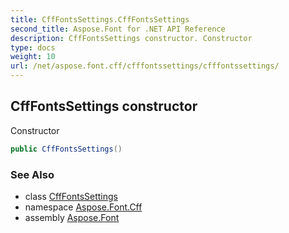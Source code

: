 ```yaml
---
title: CffFontsSettings.CffFontsSettings
second_title: Aspose.Font for .NET API Reference
description: CffFontsSettings constructor. Constructor
type: docs
weight: 10
url: /net/aspose.font.cff/cfffontssettings/cfffontssettings/
---
```

## CffFontsSettings constructor

Constructor

```csharp
public CffFontsSettings()
```

### See Also

* class [CffFontsSettings](../)
* namespace [Aspose.Font.Cff](../../../aspose.font.cff/)
* assembly [Aspose.Font](../../../)


